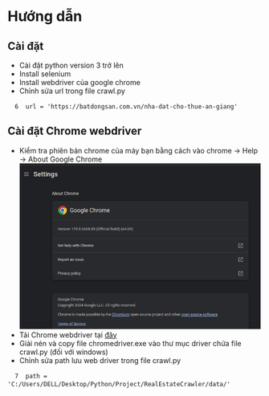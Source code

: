 # Hướng dẫn
## Cài đặt 
- Cài đặt python version 3 trở lên 
- Install selenium 
- Install webdriver của google chrome
- Chỉnh sửa url trong file crawl.py
```
  6  url = 'https://batdongsan.com.vn/nha-dat-cho-thue-an-giang'
```

## Cài đặt Chrome webdriver
- Kiểm tra phiên bản chrome của máy bạn bằng cách vào chrome -> Help -> About Google Chrome
    ![img.png](doc/img.png)
- Tải Chrome webdriver tại [đây](https://googlechromelabs.github.io/chrome-for-testing)
- Giải nén và copy file chromedriver.exe vào thư mục driver chứa file crawl.py (đối với windows)
- Chỉnh sửa path lưu web driver trong file crawl.py
```
  7  path = 'C:/Users/DELL/Desktop/Python/Project/RealEstateCrawler/data/'
```